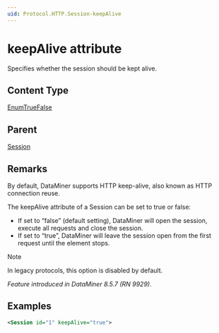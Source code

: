 ```yaml
---
uid: Protocol.HTTP.Session-keepAlive
---
```


# keepAlive attribute

Specifies whether the session should be kept alive.

## Content Type

[EnumTrueFalse](xref:Protocol-EnumTrueFalse)

## Parent

[Session](xref:Protocol.HTTP.Session)

## Remarks

By default, DataMiner supports HTTP keep-alive, also known as HTTP connection reuse.

The keepAlive attribute of a Session can be set to true or false:

- If set to “false” (default setting), DataMiner will open the session, execute all requests and close the session.
- If set to “true”, DataMiner will leave the session open from the first request until the element stops.

> [!NOTE]
> In legacy protocols, this option is disabled by default.

*Feature introduced in DataMiner 8.5.7 (RN 9929).*

## Examples

```xml
<Session id="1" keepAlive="true">
```
